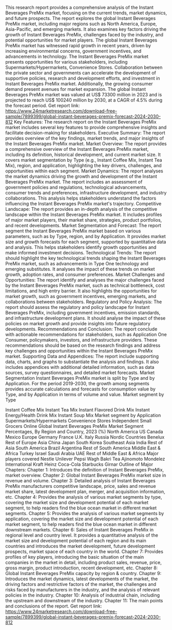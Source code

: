 This research report provides a comprehensive analysis of the Instant Beverages PreMix market, focusing on the current trends, market dynamics, and future prospects. The report explores the global Instant Beverages PreMix market, including major regions such as North America, Europe, Asia-Pacific, and emerging markets. It also examines key factors driving the growth of Instant Beverages PreMix, challenges faced by the industry, and potential opportunities for market players.
The global Instant Beverages PreMix market has witnessed rapid growth in recent years, driven by increasing environmental concerns, government incentives, and advancements in technology. The Instant Beverages PreMix market presents opportunities for various stakeholders, including Supermarkets/Hypermarkets, Convenience Stores. Collaboration between the private sector and governments can accelerate the development of supportive policies, research and development efforts, and investment in Instant Beverages PreMix market. Additionally, the growing consumer demand present avenues for market expansion.
The global Instant Beverages PreMix market was valued at US$ 73300 million in 2023 and is projected to reach US$ 100240 million by 2030, at a CAGR of 4.5% during the forecast period.
Get report link: https://www.24marketresearch.com/download-free-sample/7899399/global-instant-beverages-premix-forecast-2024-2030-812
Key Features:
The research report on the Instant Beverages PreMix market includes several key features to provide comprehensive insights and facilitate decision-making for stakeholders.
Executive Summary: The report provides overview of the key findings, market trends, and major insights of the Instant Beverages PreMix market.
Market Overview: The report provides a comprehensive overview of the Instant Beverages PreMix market, including its definition, historical development, and current market size. It covers market segmentation by Type (e.g., Instant Coffee Mix, Instant Tea Mix), region, and application, highlighting the key drivers, challenges, and opportunities within each segment.
Market Dynamics: The report analyses the market dynamics driving the growth and development of the Instant Beverages PreMix market. The report includes an assessment of government policies and regulations, technological advancements, consumer trends and preferences, infrastructure development, and industry collaborations. This analysis helps stakeholders understand the factors influencing the Instant Beverages PreMix market's trajectory.
Competitive Landscape: The report provides an in-depth analysis of the competitive landscape within the Instant Beverages PreMix market. It includes profiles of major market players, their market share, strategies, product portfolios, and recent developments.
Market Segmentation and Forecast: The report segment the Instant Beverages PreMix market based on various parameters, such as by Type, region, and by Application. It provides market size and growth forecasts for each segment, supported by quantitative data and analysis. This helps stakeholders identify growth opportunities and make informed investment decisions.
Technological Trends: The report should highlight the key technological trends shaping the Instant Beverages PreMix market, such as advancements in Type One technology and emerging substitutes. It analyses the impact of these trends on market growth, adoption rates, and consumer preferences.
Market Challenges and Opportunities: The report identify and analyses the major challenges faced by the Instant Beverages PreMix market, such as technical bottleneck, cost limitations, and high entry barrier. It also highlights the opportunities for market growth, such as government incentives, emerging markets, and collaborations between stakeholders.
Regulatory and Policy Analysis: The report should assess the regulatory and policy landscape for Instant Beverages PreMix, including government incentives, emission standards, and infrastructure development plans. It should analyse the impact of these policies on market growth and provide insights into future regulatory developments.
Recommendations and Conclusion: The report conclude with actionable recommendations for stakeholders, such as Application One Consumer, policymakers, investors, and infrastructure providers. These recommendations should be based on the research findings and address key challenges and opportunities within the Instant Beverages PreMix market.
Supporting Data and Appendices: The report include supporting data, charts, and graphs to substantiate the analysis and findings. It also includes appendices with additional detailed information, such as data sources, survey questionnaires, and detailed market forecasts.
Market Segmentation
Instant Beverages PreMix market is split by Type and by Application. For the period 2019-2030, the growth among segments provides accurate calculations and forecasts for consumption value by Type, and by Application in terms of volume and value.
Market segment by Type

Instant Coffee Mix
Instant Tea Mix
Instant Flavored Drink Mix
Instant Energy/Health Drink Mix
Instant Soup Mix
Market segment by Application
Supermarkets/Hypermarkets
Convenience Stores
Independent Small Grocers
Online
Global Instant Beverages PreMix Market Segment Percentages, By Region and Country, 2023 (%)
North America
US
Canada
Mexico
Europe
Germany
France
U.K.
Italy
Russia
Nordic Countries
Benelux
Rest of Europe
Asia
China
Japan
South Korea
Southeast Asia
India
Rest of Asia
South America
Brazil
Argentina
Rest of South America
Middle East & Africa
Turkey
Israel
Saudi Arabia
UAE
Rest of Middle East & Africa
Major players covered
Nestle
Unilever
Pepsi
Wagh Bakri Tea
Ajinomoto
Mondelez International
Kraft Heinz
Coca-Cola
Starbucks
Girnar
Outline of Major Chapters:
Chapter 1: Introduces the definition of Instant Beverages PreMix, market overview.
Chapter 2: Global Instant Beverages PreMix market size in revenue and volume.
Chapter 3: Detailed analysis of Instant Beverages PreMix manufacturers competitive landscape, price, sales and revenue market share, latest development plan, merger, and acquisition information, etc.
Chapter 4: Provides the analysis of various market segments by type, covering the market size and development potential of each market segment, to help readers find the blue ocean market in different market segments.
Chapter 5: Provides the analysis of various market segments by application, covering the market size and development potential of each market segment, to help readers find the blue ocean market in different downstream markets.
Chapter 6: Sales of Instant Beverages PreMix in regional level and country level. It provides a quantitative analysis of the market size and development potential of each region and its main countries and introduces the market development, future development prospects, market space of each country in the world.
Chapter 7: Provides profiles of key players, introducing the basic situation of the main companies in the market in detail, including product sales, revenue, price, gross margin, product introduction, recent development, etc.
Chapter 8: Global Instant Beverages PreMix capacity by region & country.
Chapter 9: Introduces the market dynamics, latest developments of the market, the driving factors and restrictive factors of the market, the challenges and risks faced by manufacturers in the industry, and the analysis of relevant policies in the industry.
Chapter 10: Analysis of industrial chain, including the upstream and downstream of the industry.
Chapter 11: The main points and conclusions of the report.
Get report link: https://www.24marketresearch.com/download-free-sample/7899399/global-instant-beverages-premix-forecast-2024-2030-812
